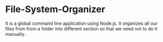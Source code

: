 # File-System-Organizer
It is a global command line application using Node.js. 
It organizes all our files from from a folder into different section  so that we need not to do it manually.

